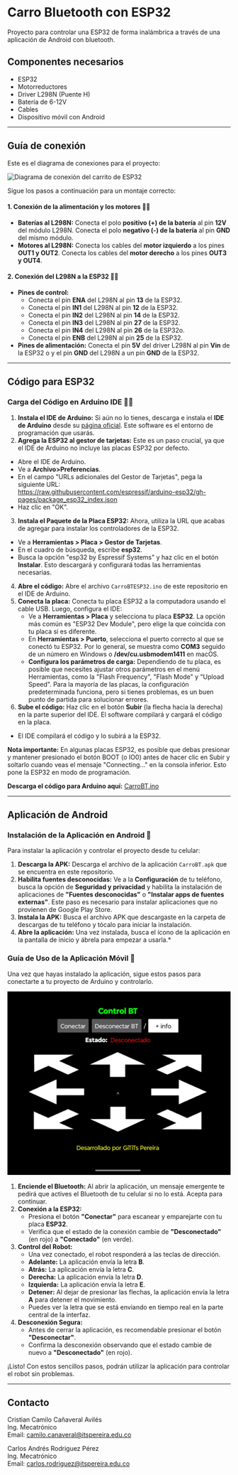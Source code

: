 # Carro Bluetooth con ESP32
Proyecto para controlar una ESP32 de forma inalámbrica a través de una aplicación de Android con bluetooth.

## Componentes necesarios
* ESP32
* Motorreductores
* Driver L298N (Puente H)
* Batería de 6-12V
* Cables
* Dispositivo móvil con Android

---

## Guía de conexión
Este es el diagrama de conexiones para el proyecto:

![Diagrama de conexión del carrito de ESP32](Circuito.png)

Sigue los pasos a continuación para un montaje correcto:

#### 1. Conexión de la alimentación y los motores 🔋🚗

* **Baterías al L298N:** Conecta el polo **positivo (+) de la batería** al pin **12V** del módulo L298N. Conecta el polo **negativo (-) de la batería** al pin **GND** del mismo módulo.
* **Motores al L298N:** Conecta los cables del **motor izquierdo** a los pines **OUT1 y OUT2**. Conecta los cables del **motor derecho** a los pines **OUT3 y OUT4**.

#### 2. Conexión del L298N a la ESP32 🧠🔌

* **Pines de control:**
    * Conecta el pin **ENA** del L298N al pin **13** de la ESP32.
    * Conecta el pin **IN1** del L298N al pin **12** de la ESP32.
    * Conecta el pin **IN2** del L298N al pin **14** de la ESP32.
    * Conecta el pin **IN3** del L298N al pin **27** de la ESP32.
    * Conecta el pin **IN4** del L298N al pin **26** de la ESP32o.
    * Conecta el pin **ENB** del L298N al pin **25** de la ESP32.
* **Pines de alimentación:** Conecta el pin **5V** del driver L298N al pin **Vin** de la ESP32 o y el pin **GND** del L298N a un pin **GND** de la ESP32.

---

## Código para ESP32

### Carga del Código en Arduino IDE 👨‍💻

1. **Instala el IDE de Arduino:** Si aún no lo tienes, descarga e instala el **IDE de Arduino** desde su [página oficial](https://www.arduino.cc/en/software). Este software es el entorno de programación que usarás.  
2. **Agrega la ESP32 al gestor de tarjetas:** Este es un paso crucial, ya que el IDE de Arduino no incluye las placas ESP32 por defecto.
  * Abre el IDE de Arduino.
  * Ve a **Archivo>Preferencias**.
  * En el campo "URLs adicionales del Gestor de Tarjetas", pega la siguiente URL:  
     https://raw.githubusercontent.com/espressif/arduino-esp32/gh-pages/package_esp32_index.json
  * Haz clic en "OK".
3. **Instala el Paquete de la Placa ESP32:** Ahora, utiliza la URL que acabas de agregar para instalar los controladores de la ESP32.
  * Ve a **Herramientas > Placa > Gestor de Tarjetas**.
  * En el cuadro de búsqueda, escribe **esp32**.
  * Busca la opción "esp32 by Espressif Systems" y haz clic en el botón **Instalar**. Esto descargará y configurará todas las herramientas necesarias.
4. **Abre el código:** Abre el archivo `CarroBTESP32.ino` de este repositorio en el IDE de Arduino.
5. **Conecta la placa:** Conecta tu placa ESP32 a la computadora usando el cable USB. Luego, configura el IDE:
    * Ve a **Herramientas > Placa** y selecciona tu placa **ESP32**. La opción más común es "ESP32 Dev Module", pero elige la que coincida con tu placa si es diferente.
    * En **Herramientas > Puerto**, selecciona el puerto correcto al que se conectó tu ESP32. Por lo general, se muestra como **COM3** seguido de un número en Windows o **/dev/cu.usbmodem1411** en macOS.
    * **Configura los parámetros de carga:** Dependiendo de tu placa, es posible que necesites ajustar otros parámetros en el menú Herramientas, como la "Flash Frequency", "Flash Mode" y "Upload Speed". Para la mayoría de las placas, la configuración predeterminada funciona, pero si tienes problemas, es un buen punto de partida para solucionar errores.
6. **Sube el código:** Haz clic en el botón **Subir** (la flecha hacia la derecha) en la parte superior del IDE. El software compilará y cargará el código en la placa.
  * El IDE compilará el código y lo subirá a la ESP32.  

**Nota importante:** En algunas placas ESP32, es posible que debas presionar y mantener presionado el botón BOOT (o IO0) antes de hacer clic en Subir y soltarlo cuando veas el mensaje "Connecting..." en la consola inferior. Esto pone la ESP32 en modo de programación.  

**Descarga el código para Arduino aquí:** [CarroBT.ino](CarroBT.ino)

---

## Aplicación de Android

### Instalación de la Aplicación en Android 📱

Para instalar la aplicación y controlar el proyecto desde tu celular:

1.  **Descarga la APK:** Descarga el archivo de la aplicación `CarroBT.apk` que se encuentra en este repositorio.
2.  **Habilita fuentes desconocidas:** Ve a la **Configuración** de tu teléfono, busca la opción de **Seguridad y privacidad** y habilita la instalación de aplicaciones de **"Fuentes desconocidas"** o **"Instalar apps de fuentes externas"**. Este paso es necesario para instalar aplicaciones que no provienen de Google Play Store.
3.  **Instala la APK:** Busca el archivo APK que descargaste en la carpeta de descargas de tu teléfono y tócalo para iniciar la instalación.
4.  **Abre la aplicación:** Una vez instalada, busca el ícono de la aplicación en la pantalla de inicio y ábrela para empezar a usarla.* 

### Guía de Uso de la Aplicación Móvil 📱

Una vez que hayas instalado la aplicación, sigue estos pasos para conectarte a tu proyecto de Arduino y controlarlo.

[![Interfaz de la aplicación ControlBT](ControlBT.jpeg)](ControlBT.jpeg)

1.  **Enciende el Bluetooth:** Al abrir la aplicación, un mensaje emergente te pedirá que actives el Bluetooth de tu celular si no lo está. Acepta para continuar.
2.  **Conexión a la ESP32:**
    * Presiona el botón **"Conectar"** para escanear y emparejarte con tu placa **ESP32**.
    * Verifica que el estado de la conexión cambie de **"Desconectado"** (en rojo) a **"Conectado"** (en verde).
3.  **Control del Robot:**
    * Una vez conectado, el robot responderá a las teclas de dirección.
    * **Adelante:** La aplicación envía la letra **B**.
    * **Atrás:** La aplicación envía la letra **C**.
    * **Derecha:** La aplicación envía la letra **D**.
    * **Izquierda:** La aplicación envía la letra **E**.
    * **Detener:** Al dejar de presionar las flechas, la aplicación envía la letra **A** para detener el movimiento.
    * Puedes ver la letra que se está enviando en tiempo real en la parte central de la interfaz.
4.  **Desconexión Segura:**
    * Antes de cerrar la aplicación, es recomendable presionar el botón **"Desconectar"**.
    * Confirma la desconexión observando que el estado cambie de nuevo a **"Desconectado"** (en rojo).

¡Listo! Con estos sencillos pasos, podrán utilizar la aplicación para controlar el robot sin problemas.

---

## Contacto

Cristian Camilo Cañaveral Avilés  
Ing. Mecatrónico  
Email: camilo.canaveral@itspereira.edu.co

Carlos Andrés Rodriguez Pérez  
Ing. Mecatrónico  
Email: carlos.rodriguez@itspereira.edu.co
